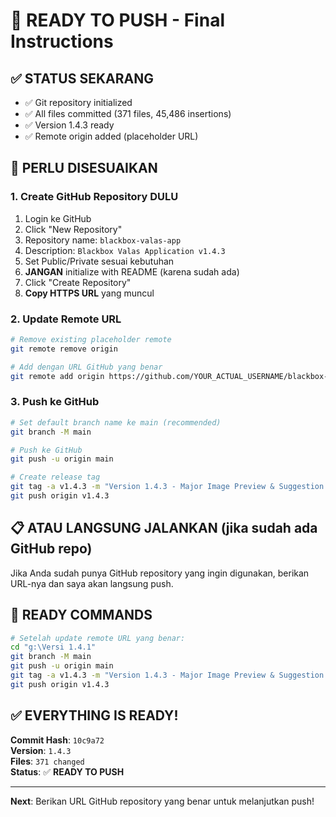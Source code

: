 # 🚀 READY TO PUSH - Final Instructions

## ✅ STATUS SEKARANG
- ✅ Git repository initialized
- ✅ All files committed (371 files, 45,486 insertions)
- ✅ Version 1.4.3 ready
- ✅ Remote origin added (placeholder URL)

## 🔧 PERLU DISESUAIKAN

### 1. Create GitHub Repository DULU
1. Login ke GitHub
2. Click "New Repository" 
3. Repository name: `blackbox-valas-app`
4. Description: `Blackbox Valas Application v1.4.3`
5. Set Public/Private sesuai kebutuhan
6. **JANGAN** initialize with README (karena sudah ada)
7. Click "Create Repository"
8. **Copy HTTPS URL** yang muncul

### 2. Update Remote URL
```bash
# Remove existing placeholder remote
git remote remove origin

# Add dengan URL GitHub yang benar
git remote add origin https://github.com/YOUR_ACTUAL_USERNAME/blackbox-valas-app.git
```

### 3. Push ke GitHub
```bash
# Set default branch name ke main (recommended)
git branch -M main

# Push ke GitHub
git push -u origin main

# Create release tag
git tag -a v1.4.3 -m "Version 1.4.3 - Major Image Preview & Suggestion Fixes"
git push origin v1.4.3
```

## 📋 ATAU LANGSUNG JALANKAN (jika sudah ada GitHub repo)

Jika Anda sudah punya GitHub repository yang ingin digunakan, berikan URL-nya dan saya akan langsung push.

## 🎯 READY COMMANDS

```bash
# Setelah update remote URL yang benar:
cd "g:\Versi 1.4.1"
git branch -M main
git push -u origin main
git tag -a v1.4.3 -m "Version 1.4.3 - Major Image Preview & Suggestion Fixes"  
git push origin v1.4.3
```

## ✅ EVERYTHING IS READY!

**Commit Hash**: `10c9a72`  
**Version**: `1.4.3`  
**Files**: `371 changed`  
**Status**: ✅ **READY TO PUSH**

---

**Next**: Berikan URL GitHub repository yang benar untuk melanjutkan push!
